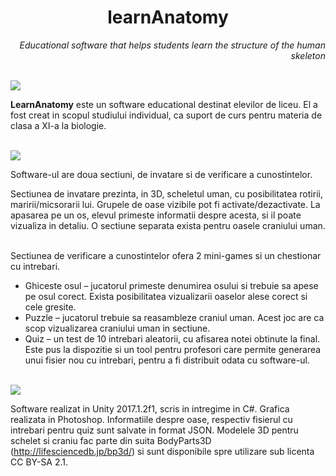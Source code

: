 <h1 align="center">learnAnatomy</h1>
<p align="right"><i>Educational software that helps students learn the structure of the human skeleton</i></p>
</br>
<img src="https://i.imgur.com/0E7gyfF.png"></img>
<p><b>LearnAnatomy</b> este un software educational destinat elevilor de liceu. El a fost creat in scopul studiului individual, ca suport de curs pentru materia de clasa a XI-a la biologie.</p>
</br>
<img src="https://i.imgur.com/VIY3GMr.png"></img>

Software-ul are doua sectiuni, de invatare si de verificare a cunostintelor.
</br>
<p>Sectiunea de invatare prezinta, in 3D, scheletul uman, cu posibilitatea rotirii, maririi/micsorarii lui. Grupele de oase vizibile pot fi activate/dezactivate. La apasarea pe un os, elevul primeste informatii despre acesta, si il poate vizualiza in detaliu.
O sectiune separata exista pentru oasele craniului uman.</p>

</br>
Sectiunea de verificare a cunostintelor ofera 2 mini-games si un chestionar cu intrebari.
<ul>
<li>Ghiceste osul – jucatorul primeste denumirea osului si trebuie sa apese pe osul corect. Exista posibilitatea vizualizarii oaselor alese corect si cele gresite.</li>
<li>Puzzle – jucatorul trebuie sa reasambleze craniul uman. Acest joc are ca scop vizualizarea craniului uman in sectiune.</li>
<li>Quiz – un test de 10 intrebari aleatorii, cu afisarea notei obtinute la final.</li>
Este pus la dispozitie si un tool pentru profesori care permite generarea unui fisier nou cu intrebari, pentru a fi distribuit odata cu software-ul.
</ul>
</br>
<img src="https://i.imgur.com/cW1Y9ho.png"></img>

Software realizat in Unity 2017.1.2f1, scris in intregime in C#. Grafica realizata in Photoshop.
Informatiile despre oase, respectiv fisierul cu intrebari pentru quiz sunt salvate in format JSON. 
Modelele 3D pentru schelet si craniu fac parte din suita BodyParts3D (http://lifesciencedb.jp/bp3d/) si sunt disponibile spre utilizare sub licenta CC BY-SA 2.1.

